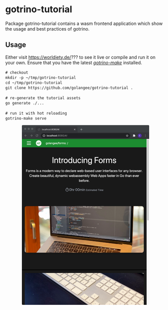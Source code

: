 # gotrino-tutorial

Package gotrino-tutorial contains a wasm frontend application which show the usage and best 
practices of gotrino.

## Usage

Either visit https://worldiety.de/??? to see it live or compile and run it on your own.
Ensure that you have the latest *[gotrino-make](https://github.com/golangee/gotrino-make)* installed.

```
# checkout
mkdir -p ~/tmp/gotrino-tutorial
cd ~/tmp/gotrino-tutorial
git clone https://github.com/golangee/gotrino-tutorial .

# re-generate the tutorial assets
go generate ./...

# run it with hot reloading
gotrino-make serve
```

<p align="center">
  <img style="max-width: 400px" src="screenshot.png">
</p>